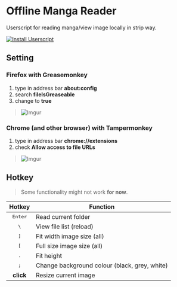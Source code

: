 # Offline Manga Reader
Userscript for reading manga/view image locally in strip way.

[![Install Userscript](https://img.shields.io/badge/Install%20Usercript-Latest-green.svg?style=for-the-badge)](https://github.com/zackad/offmar/releases/latest/download/Offline_Manga_Reader.user.js)

## Setting

### Firefox with Greasemonkey

1. type in address bar **about:config**
2. search **fileIsGreaseable**
2. change to **true**

> ![Imgur](https://i.imgur.com/kqtd3i3.png)

### Chrome (and other browser) with Tampermonkey

1. type in address bar **chrome://extensions**
2. check **Allow access to file URLs**

> ![Imgur](https://i.imgur.com/JPrszBT.png)

## Hotkey

> Some functionality might not work **for now**.

|Hotkey|Function|
|:---:|---|
<kbd>Enter</kbd> | Read current folder
<kbd>\\</kbd> | View file list (reload)
<kbd>]</kbd> | Fit width image size (all)
<kbd>[</kbd> | Full size image size (all)
<kbd>.</kbd> | Fit height
<kbd>;</kbd> | Change background colour (black, grey, white)
**click** | Resize current image
